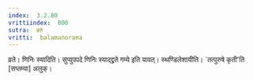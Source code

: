```yaml
---
index:  3.2.80
vrittiindex:  800
sutra:  व्रते
vritti:  balamanorama 
---
```


व्रते। णिनिः स्यादिति। सुप्युपपदे णिनिः स्याद्द्व्रते गम्ये इति यावत्। स्थण्डिलेशायीति। `तत्पुरुषे कृती'ति [सप्तम्या] अलुक्। 

